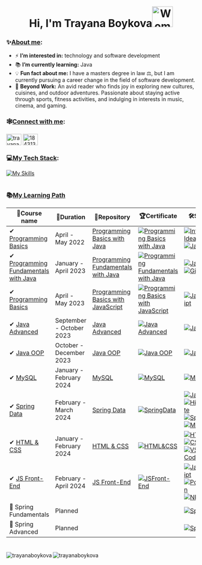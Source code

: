 <h1 align="center">Hi, I'm Trayana Boykova<img src="https://raw.githubusercontent.com/Tarikul-Islam-Anik/Animated-Fluent-Emojis/master/Emojis/People/Woman%20Technologist.png" alt="Woman Technologist" width="55" height="55" /></h1>

<h3 align="left">✨<ins>About me</ins>:</h3>

- ⚡ **I’m interested in:** technology and software development 
- 📚 **I’m currently learning:** Java
- 💡 **Fun fact about me:** I have a masters degree in law ⚖, but I am currently pursuing a career change in the field of software development.
- 🧩 **Beyond Work:** An avid reader who finds joy in exploring new cultures, cuisines, and outdoor adventures. Passionate about staying active through sports, fitness activities, and indulging in interests in music, cinema, and gaming.

<h3 align="left">🕸<ins>Connect with me</ins>:</h3>
<p align="left">
<a href="https://linkedin.com/in/trayana-boykova" target="_blank"><img align="center" src="https://raw.githubusercontent.com/rahuldkjain/github-profile-readme-generator/master/src/images/icons/Social/linked-in-alt.svg" alt="trayana-boykova" height="30" width="40" /></a>
<a href="https://stackoverflow.com/users/18431327" target="_blank"><img align="center" src="https://raw.githubusercontent.com/rahuldkjain/github-profile-readme-generator/master/src/images/icons/Social/stack-overflow.svg" alt="18431327" height="30" width="40" /></a>

<h3 align="left">💻<ins>My Tech Stack</ins>:</h3>

[![My Skills](https://skillicons.dev/icons?i=idea,webstorm,vscode,java,mysql,spring,hibernate,maven,js,html,css&theme=light)](https://skillicons.dev)

<h1 align="center"></h1>

### 📚[My Learning Path](https://softuni.bg/curriculum)
| 🧾Course name | 📅Duration | 📁Repository | 🏆Certificate | 🛠️Skills | 
|--------|----|----|----|-----|
|✔ [Programming Basics](https://softuni.bg/trainings/3741/programming-basics-with-java-april-2022) | April - May 2022 | [Programming Basics with Java](https://github.com/trayanaboykova/Programming-Basics-Java) | <a href="https://softuni.bg/certificates/details/134595/710e8d86" rel="nofollow"><img src="https://user-images.githubusercontent.com/101351760/225559811-ed4dc164-5dbf-42dd-aa09-3bca9bf4d1ec.png" alt="Programming Basics with Java"></a> |  [![IntelliJ Idea](https://skillicons.dev/icons?i=idea&theme=light)](https://www.jetbrains.com/idea/) [![Java](https://skillicons.dev/icons?i=java&theme=light)](https://www.java.com/en/) |
|✔ [Programming Fundamentals with Java](https://softuni.bg/trainings/3951/programming-fundamentals-with-java-january-2023) | January - April 2023 | [Programming Fundamentals with Java](https://github.com/trayanaboykova/Programming-Fundamentals-Java) | <a href="https://softuni.bg/certificates/details/167407/068cc5bc" rel="nofollow"><img src="https://user-images.githubusercontent.com/101351760/229783981-48f70750-813a-46f6-8b24-d64cbb6cbd57.png" alt="Programming Fundamentals with Java"></a> | [![Java](https://skillicons.dev/icons?i=java&theme=light)](https://www.java.com/en/) [![GitHub](https://skillicons.dev/icons?i=github&theme=light)](https://github.com/) |
| ✔ [Programming Basics](https://softuni.bg/trainings/4001/programming-basics-with-javascript-march-2023) | April - May 2023 | [Programming Basics with JavaScript](https://github.com/trayanaboykova/Programming-Basics-JavaScript) | <a href="https://softuni.bg/certificates/details/170528/f8553fdd" rel="nofollow"><img src="https://user-images.githubusercontent.com/101351760/234004462-4e3fb921-96db-4ffa-ae35-cceb007004fe.png" alt="Programming Basics with JavaScript"></a> | [![JavaScript](https://skillicons.dev/icons?i=js&theme=light)](https://developer.mozilla.org/en-US/docs/Web/JavaScript) |
|✔ [Java Advanced](https://softuni.bg/trainings/4225/java-advanced-september-2023) | September - October 2023 | [Java Advanced](https://github.com/trayanaboykova/Java-Advanced) | <a href="https://softuni.bg/certificates/details/188658/535a484a" rel="nofollow"><img src="https://github.com/trayanaboykova/Java-Advanced/assets/101351760/ffdaf4e5-1025-473a-b4af-cfb4d6f8bef9" alt="Java Advanced"></a> | [![Java](https://skillicons.dev/icons?i=java&theme=light)](https://www.java.com/en/) |
|✔ [Java OOP](https://softuni.bg/trainings/4226/java-oop-oktober-2023) | October - December 2023 | [Java OOP](https://github.com/trayanaboykova/Java-OOP) | <a href="https://softuni.bg/certificates/details/200872/8f20f09f" rel="nofollow"><img src="https://github.com/trayanaboykova/JavaOOP/assets/101351760/607f7a4d-b064-40de-9653-53d1b9dc9c90" alt="Java OOP"></a>| [![Java](https://skillicons.dev/icons?i=java&theme=light)](https://www.java.com/en/) |
|✔ [MySQL](https://softuni.bg/trainings/4365/mysql-january-2024) | January - February 2024 | [MySQL](https://github.com/trayanaboykova/MySQL) | <a href="https://softuni.bg/certificates/details/202966/64952c80" rel="nofollow"><img src="https://github.com/trayanaboykova/Java-DB/assets/101351760/56b45979-ad96-432a-a998-55762ac04c5a" alt="MySQL"></a> | [![MySQL](https://skillicons.dev/icons?i=mysql&theme=light)](https://www.mysql.com/) |
|✔ [Spring Data](https://softuni.bg/trainings/4366/spring-data-february-2024)| February - March 2024 | [Spring Data](https://github.com/trayanaboykova/Spring-Data) | <a href="https://softuni.bg/certificates/details/209417/a2eb90d6" rel="nofollow"><img src="https://github.com/trayanaboykova/Spring-Data/assets/101351760/881e898d-96fd-4386-9db2-84a84e52f99b" alt="SpringData"></a>| [![Java](https://skillicons.dev/icons?i=java&theme=light)](https://www.java.com/en/) [![Hibernate](https://skillicons.dev/icons?i=hibernate&theme=light)](https://hibernate.org/) [![Spring](https://skillicons.dev/icons?i=spring&theme=light)](https://spring.io/) [![Maven](https://skillicons.dev/icons?i=maven&theme=light)](https://maven.apache.org/) |
|✔ [HTML & CSS](https://softuni.bg/trainings/4361/html-and-css-january-2024#lesson-64762) | January - February 2024 | [HTML & CSS](https://github.com/trayanaboykova/HTML-CSS) | <a href="https://softuni.bg/certificates/details/213535/8bbbb500" rel="nofollow"><img src="https://github.com/trayanaboykova/readme/assets/101351760/0a7b4357-a22b-479d-b459-763ae67c297a" alt="HTML&CSS"></a> | [![HTML](https://skillicons.dev/icons?i=html&theme=light)](https://en.wikipedia.org/wiki/HTML) [![CSS](https://skillicons.dev/icons?i=css&theme=light)](https://en.wikipedia.org/wiki/CSS) [![VS Code](https://skillicons.dev/icons?i=vscode&theme=light)](https://code.visualstudio.com/) |
|✔ [JS Front-End](https://softuni.bg/trainings/4362/js-front-end-february-2024) | February - April 2024 | [JS Front-End](https://github.com/trayanaboykova/JS-Front-End) | <a href="https://softuni.bg/certificates/details/212601/27c615b1" rel="nofollow"><img src="https://github.com/trayanaboykova/readme/assets/101351760/381bb667-2697-4292-a6f1-98254cc3c0cb" alt="JSFront-End"></a> |[![JavaScript](https://skillicons.dev/icons?i=js&theme=light)](https://developer.mozilla.org/en-US/docs/Web/JavaScript)  [![Postman](https://skillicons.dev/icons?i=postman&theme=light)](https://www.postman.com/) [![NPM](https://skillicons.dev/icons?i=npm&theme=light)](https://www.npmjs.com/) |
|🔮 Spring Fundamentals | Planned |  |  | [![Spring](https://skillicons.dev/icons?i=spring&theme=light)](https://spring.io/) |
|🔮 Spring Advanced | Planned |  |  | [![Spring](https://skillicons.dev/icons?i=spring&theme=light)](https://spring.io/) |


<h1 align="center"></h1>

<p><img align="left" src="https://github-readme-stats.vercel.app/api/top-langs?username=trayanaboykova&show_icons=true&locale=en&layout=compact" alt="trayanaboykova" /></p>

<p><img align="center" src="https://github-readme-streak-stats.herokuapp.com/?user=trayanaboykova&" alt="trayanaboykova" /></p>

<!---
trayanaboykova/trayanaboykova is a ✨ special ✨ repository because its `README.md` (this file) appears on your GitHub profile.
You can click the Preview link to take a look at your changes.
--->
